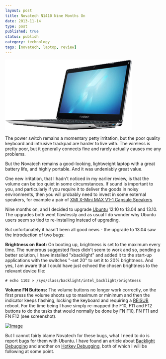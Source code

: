 ```yaml
--- 
layout: post 
title: Novatech N1410 Nine Months On
date: 2013-11-14
type: post 
published: true 
status: publish
category: technology
tags: [novatech, laptop, review]
---
```


<a href="http://www.novatech.co.uk/laptop/range/novatechnfinityn1410.html"><img src="/assets/nfinityn1411.png" class="image-right" alt="Novatech nFinity n1410"></a>

The power switch remains a momentary petty irritation, but the poor
quality keyboard and intrusive trackpad are harder to live with. The
wireless is pretty poor, but it generally connects fine and rarely
actually causes me any problems.

But the Novatech remains a good-looking, lightweight laptop with a great
battery life, and highly portable. And it was undeniably great value.

<!--more-->

One new irritation, that I hadn't noticed in my earlier review, is that
the volume can be too quiet in some circumstances. If sound is important
to you, and particularly if you require it to deliver the goods in noisy
environments, then you will probably need to invest in some external
speakers, for example a pair of [XMI X-Mini MAX V1-1 Capsule
Speakers](http://www.amazon.co.uk/gp/product/B004LLI0CY/ref=as_li_ss_tl?ie=UTF8&camp=1634&creative=19450&creativeASIN=B004LLI0CY&linkCode=as2&tag=robsquadnet-21" "XMI X-Mini Capsule Speakers").

Nine months on, and I decided to upgrade
[Ubuntu](http://www.ubuntu.com "Ubuntu") 12.10 to 13.04 and 13.10. The
upgrades both went flawlessly and as usual I do wonder why Ubuntu users
seem so tied to re-installing instead of upgrading.

But unfortunately it hasn't been all good news - the upgrade to 13.04
saw the introduction of two bugs:

**Brightness on Boot:** On booting up, brightness is set to the maximum
every time. The numerous suggested fixes didn't seem to work and so,
pending a better solution, I have installed "xbacklight" and added it to
the start-up applications with the switches "-set 20" to set it to 20%
brightness. And yes, I am aware that I could have just echoed the chosen
brightness to the relevant device file:

    # echo 1102 > /sys/class/backlight/intel_backlight/brightness

**Volume FN Buttons:** The volume buttons no longer work correctly, on
the first press the volume shoots up to maximum or minimum and then the
indicator keeps flashing, locking the keyboard and requiring a
[REISUB](http://www.wikipedia.org/wiki/reisub "REISUB") reboot. For the
time being I have simply re-mapped the F10, F11 and F12 buttons to do
the tasks that would normally be done by FN F10, FN F11 and FN F12 (see
screenshot).

[![Image]({{%20site.baseurl%20}}/assets/keyboard.png?w=650)](http://chrisjrob.files.wordpress.com/2013/11/keyboard.png)

But I cannot fairly blame Novatech for these bugs, what I need to do is
report bugs for them with Ubuntu. I have found an article about
[Backlight
Debugging](https://wiki.ubuntu.com/Kernel/Debugging/Backlight "Backlight Debugging") and
another on [Hotkey
Debugging](https://wiki.ubuntu.com/Hotkeys/Troubleshooting "Hotkeys Debugging"),
both of which I will be following at some point.

